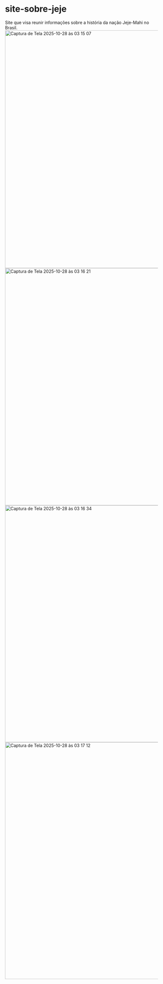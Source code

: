 # site-sobre-jeje
Site que visa reunir informações sobre a história da nação Jeje-Mahi no Brasil.
<img width="1439" height="780" alt="Captura de Tela 2025-10-28 às 03 15 07" src="https://github.com/user-attachments/assets/fb11524c-b8fd-432b-a720-52b69067330f" />
<img width="1422" height="778" alt="Captura de Tela 2025-10-28 às 03 16 21" src="https://github.com/user-attachments/assets/7fb10b49-8733-44a4-aabe-5e5196ec3f9a" />
<img width="1423" height="777" alt="Captura de Tela 2025-10-28 às 03 16 34" src="https://github.com/user-attachments/assets/b4e3b6cf-94db-4313-90eb-0b24c6acb19f" />
<img width="1425" height="777" alt="Captura de Tela 2025-10-28 às 03 17 12" src="https://github.com/user-attachments/assets/b5e95fc5-3e3f-4656-8643-45370f73d811" />
